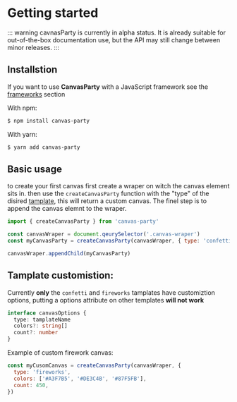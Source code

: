 # Getting started

::: warning
cavnasParty is currently in alpha status. It is already suitable
for out-of-the-box documentation use, but the API may still change between minor releases.
:::

## Installstion

If you want to use **CanvasParty** with a JavaScript framework see the [frameworks](/guide/using-react) section

With npm:

```Bash
$ npm install canvas-party
```

With yarn:

```Bash
$ yarn add canvas-party
```

## Basic usage

to create your first canvas first create a wraper on witch the canvas element sits in.
then use the `createCanvasParty` function with the "type" of the disired [tamplate](/tamplates/index), this will return a custom canvas.
The finel step is to append the canvas elemnt to the wraper.

```js
import { createCanvasParty } from 'canvas-party'

const canvasWraper = document.qeurySelector('.canvas-wraper')
const myCanvasParty = createCanvasParty(canvasWraper, { type: 'confetti' })

canvasWraper.appendChild(myCanvasParty)
```

## Tamplate customistion:

Currently **only** the `confetti` and `fireworks` tamplates have customiztion options, putting a options attribute on other
templates **will not work**

```ts
interface canvasOptions {
  type: tamplateName
  colors?: string[]
  count?: number
}
```

Example of custom firework canvas:

```js
const myCusomCanvas = createCanvasParty(canvasWraper, {
  type: 'fireworks',
  colors: ['#A3F7B5', '#DE3C4B', '#87F5FB'],
  count: 450,
})
```
